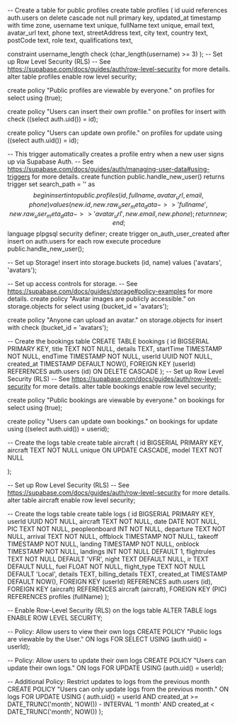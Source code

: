 -- Create a table for public profiles
create table profiles (
  id uuid references auth.users on delete cascade not null primary key,
  updated_at timestamp with time zone,
  username text unique,
  fullName text unique,
  email text,
  avatar_url text,
  phone text,
  streetAddress text, 
  city text, 
  country text,
  postCode text, 
  role text, 
  qualifications text,

  constraint username_length check (char_length(username) >= 3)
);
-- Set up Row Level Security (RLS)
-- See https://supabase.com/docs/guides/auth/row-level-security for more details.
alter table profiles
  enable row level security;

create policy "Public profiles are viewable by everyone." on profiles
  for select using (true);

create policy "Users can insert their own profile." on profiles
  for insert with check ((select auth.uid()) = id);

create policy "Users can update own profile." on profiles
  for update using ((select auth.uid()) = id);

-- This trigger automatically creates a profile entry when a new user signs up via Supabase Auth.
-- See https://supabase.com/docs/guides/auth/managing-user-data#using-triggers for more details.
create function public.handle_new_user()
returns trigger
set search_path = ''
as $$
begin
  insert into public.profiles (id, fullname, avatar_url, email, phone)
  values (new.id, new.raw_user_meta_data->>'fullname', new.raw_user_meta_data->>'avatar_url', new.email, new.phone);
  return new;
end;
$$ language plpgsql security definer;
create trigger on_auth_user_created
  after insert on auth.users
  for each row execute procedure public.handle_new_user();

-- Set up Storage!
insert into storage.buckets (id, name)
  values ('avatars', 'avatars');

-- Set up access controls for storage.
-- See https://supabase.com/docs/guides/storage#policy-examples for more details.
create policy "Avatar images are publicly accessible." on storage.objects
  for select using (bucket_id = 'avatars');

create policy "Anyone can upload an avatar." on storage.objects
  for insert with check (bucket_id = 'avatars');


-- Create the bookings table
CREATE TABLE bookings (
  id BIGSERIAL PRIMARY KEY,
  title TEXT NOT NULL,
  details TEXT,
  startTime TIMESTAMP NOT NULL,
  endTime TIMESTAMP NOT NULL,
  userId UUID NOT NULL,
  created_at TIMESTAMP DEFAULT NOW(),
  FOREIGN KEY (userId) REFERENCES auth.users (id) ON DELETE CASCADE
);
-- Set up Row Level Security (RLS)
-- See https://supabase.com/docs/guides/auth/row-level-security for more details.
alter table bookings
  enable row level security;

create policy "Public bookings are viewable by everyone." on bookings
  for select using (true);

create policy "Users can update own bookings." on bookings
  for update using ((select auth.uid()) = userid);


-- Create the logs table
create table aircraft (
  id BIGSERIAL PRIMARY KEY,
  aircraft TEXT NOT NULL unique ON UPDATE CASCADE,
  model TEXT NOT NULL

);

-- Set up Row Level Security (RLS)
-- See https://supabase.com/docs/guides/auth/row-level-security for more details.
alter table aircraft
  enable row level security;


-- Create the logs table
create table logs (
  id BIGSERIAL PRIMARY KEY,
  userId UUID NOT NULL,
  aircraft TEXT NOT NULL,
  date DATE NOT NULL,
  PIC TEXT NOT NULL,
  peopleonboard INT NOT NULL,
  departure TEXT NOT NULL,
  arrival TEXT NOT NULL,
  offblock TIMESTAMP NOT NULL,
  takeoff TIMESTAMP NOT NULL,
  landing TIMESTAMP NOT NULL,
  onblock TIMESTAMP NOT NULL,
  landings INT NOT NULL DEFAULT 1,
  flightrules TEXT NOT NULL DEFAULT 'VFR',
  night TEXT DEFAULT NULL,
  ir TEXT DEFAULT NULL,
  fuel FLOAT NOT NULL,
  flight_type TEXT NOT NULL DEFAULT 'Local',
  details TEXT,
  billing_details TEXT,
  created_at TIMESTAMP DEFAULT NOW(),
  FOREIGN KEY (userId) REFERENCES auth.users (id),
  FOREIGN KEY (aircraft) REFERENCES aircraft (aircraft),
  FOREIGN KEY (PIC) REFERENCES profiles (fullName)
);

-- Enable Row-Level Security (RLS) on the logs table
ALTER TABLE logs
  ENABLE ROW LEVEL SECURITY;

-- Policy: Allow users to view their own logs
CREATE POLICY "Public logs are viewable by the User." 
ON logs
  FOR SELECT
  USING (auth.uid() = userId);

-- Policy: Allow users to update their own logs
CREATE POLICY "Users can update their own logs."
ON logs
  FOR UPDATE
  USING (auth.uid() = userId);

-- Additional Policy: Restrict updates to logs from the previous month
CREATE POLICY "Users can only update logs from the previous month."
ON logs
  FOR UPDATE
  USING (
    auth.uid() = userId
    AND created_at >= DATE_TRUNC('month', NOW()) - INTERVAL '1 month'
    AND created_at < DATE_TRUNC('month', NOW())
  );
